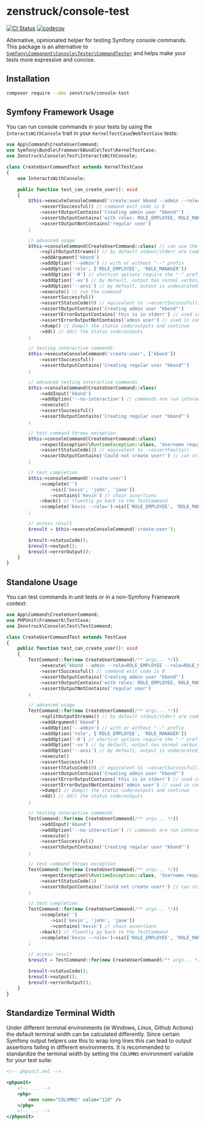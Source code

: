 # zenstruck/console-test

[![CI Status](https://github.com/zenstruck/console-test/workflows/CI/badge.svg)](https://github.com/zenstruck/console-test/actions?query=workflow%3ACI)
[![codecov](https://codecov.io/gh/zenstruck/console-test/branch/1.x/graph/badge.svg?token=KPQNKYGYRR)](https://codecov.io/gh/zenstruck/console-test)

Alternative, opinionated helper for testing Symfony console commands. This package is an alternative to
[`Symfony\Component\Console\Tester\CommandTester`](https://symfony.com/doc/current/console.html#testing-commands)
and helps make your tests more expressive and concise.

## Installation

```bash
composer require --dev zenstruck/console-test
```

## Symfony Framework Usage

You can run console commands in your tests by using the `InteractsWithConsole` trait in your
`KernelTestCase`/`WebTestCase` tests:

```php
use App\Command\CreateUserCommand;
use Symfony\Bundle\FrameworkBundle\Test\KernelTestCase;
use Zenstruck\Console\Test\InteractsWithConsole;

class CreateUserCommandTest extends KernelTestCase
{
    use InteractsWithConsole;

    public function test_can_create_user(): void
    {
        $this->executeConsoleCommand('create:user kbond --admin --role=ROLE_EMPLOYEE --role=ROLE_MANAGER')
            ->assertSuccessful() // command exit code is 0
            ->assertOutputContains('Creating admin user "kbond"')
            ->assertOutputContains('with roles: ROLE_EMPLOYEE, ROLE_MANAGER')
            ->assertOutputNotContains('regular user')
        ;

        // advanced usage
        $this->consoleCommand(CreateUserCommand::class) // can use the command class or "name"
            ->splitOutputStreams() // by default stdout/stderr are combined, this options splits them
            ->addArgument('kbond')
            ->addOption('--admin') // with or without "--" prefix
            ->addOption('role', ['ROLE_EMPLOYEE', 'ROLE_MANAGER'])
            ->addOption('-R') // shortcut options require the "-" prefix
            ->addOption('-vv') // by default, output has normal verbosity, use the standard options to change (-q, -v, -vv, -vvv)
            ->addOption('--ansi') // by default, output is undecorated, use this option to decorate
            ->execute() // run the command
            ->assertSuccessful()
            ->assertStatusCode(0) // equivalent to ->assertSuccessful()
            ->assertOutputContains('Creating admin user "kbond"')
            ->assertErrorOutputContains('this is in stderr') // used in conjunction with ->splitOutputStreams()
            ->assertErrorOutputNotContains('admin user') // used in conjunction with ->splitOutputStreams()
            ->dump() // dump() the status code/outputs and continue
            ->dd() // dd() the status code/outputs
        ;

        // testing interactive commands
        $this->executeConsoleCommand('create:user', ['kbond'])
            ->assertSuccessful()
            ->assertOutputContains('Creating regular user "kbond"')
        ;

        // advanced testing interactive commands
        $this->consoleCommand(CreateUserCommand::class)
            ->addInput('kbond')
            ->addOption('--no-interaction') // commands are run interactively if input is provided, use this option to disable
            ->execute()
            ->assertSuccessful()
            ->assertOutputContains('Creating regular user "kbond"')
        ;

        // test command throws exception
        $this->consoleCommand(CreateUserCommand::class)
            ->expectException(\RuntimeException::class, 'Username required!')
            ->assertStatusCode(1) // equivalent to ->assertFaulty()
            ->assertOutputContains('Could not create user!') // can still make assertions on output before exception was thrown
        ;

        // test completion
        $this->consoleCommand('create:user')
            ->complete('')
                ->is(['kevin', 'john', 'jane'])
                ->contains('kevin') // chain assertions
            ->back() // fluently go back to the TestCommand
            ->complete('kevin --role=')->is(['ROLE_EMPLOYEE', 'ROLE_MANAGER'])
        ;

        // access result
        $result = $this->executeConsoleCommand('create:user');

        $result->statusCode();
        $result->output();
        $result->errorOutput();
    }
}
```

## Standalone Usage

You can test commands in unit tests or in a non-Symfony Framework context:

```php
use App\Command\CreateUserCommand;
use PHPUnit\Framework\TestCase;
use Zenstruck\Console\Test\TestCommand;

class CreateUserCommandTest extends TestCase
{
    public function test_can_create_user(): void
    {
        TestCommand::for(new CreateUserCommand(/** args... */))
            ->execute('kbond --admin --role=ROLE_EMPLOYEE --role=ROLE_MANAGER')
            ->assertSuccessful() // command exit code is 0
            ->assertOutputContains('Creating admin user "kbond"')
            ->assertOutputContains('with roles: ROLE_EMPLOYEE, ROLE_MANAGER')
            ->assertOutputNotContains('regular user')
        ;

        // advanced usage
        TestCommand::for(new CreateUserCommand(/** args... */))
            ->splitOutputStreams() // by default stdout/stderr are combined, this options splits them
            ->addArgument('kbond')
            ->addOption('--admin') // with or without "--" prefix
            ->addOption('role', ['ROLE_EMPLOYEE', 'ROLE_MANAGER'])
            ->addOption('-R') // shortcut options require the "-" prefix
            ->addOption('-vv') // by default, output has normal verbosity, use the standard options to change (-q, -v, -vv, -vvv)
            ->addOption('--ansi') // by default, output is undecorated, use this option to decorate
            ->execute()
            ->assertSuccessful()
            ->assertStatusCode(0) // equivalent to ->assertSuccessful()
            ->assertOutputContains('Creating admin user "kbond"')
            ->assertErrorOutputContains('this is in stderr') // used in conjunction with ->splitOutputStreams()
            ->assertErrorOutputNotContains('admin user') // used in conjunction with ->splitOutputStreams()
            ->dump() // dump() the status code/outputs and continue
            ->dd() // dd() the status code/outputs
        ;

        // testing interactive commands
        TestCommand::for(new CreateUserCommand(/** args... */))
            ->addInput('kbond')
            ->addOption('--no-interaction') // commands are run interactively if input is provided, use this option to disable
            ->execute()
            ->assertSuccessful()
            ->assertOutputContains('Creating regular user "kbond"')
        ;

        // test command throws exception
        TestCommand::for(new CreateUserCommand(/** args... */))
            ->expectException(\RuntimeException::class, 'Username required!')
            ->assertStatusCode(1)
            ->assertOutputContains('Could not create user!') // can still make assertions on output before exception was thrown
        ;

        // test completion
        TestCommand::for(new CreateUserCommand(/** args... */))
            ->complete('')
                ->is(['kevin', 'john', 'jane'])
                ->contains('kevin') // chain assertions
            ->back() // fluently go back to the TestCommand
            ->complete('kevin --role=')->is(['ROLE_EMPLOYEE', 'ROLE_MANAGER'])
        ;

        // access result
        $result = TestCommand::for(new CreateUserCommand(/** args... */))->execute();

        $result->statusCode();
        $result->output();
        $result->errorOutput();
    }
}
```

## Standardize Terminal Width

Under different terminal environments (ie Windows, Linux, Github Actions) the default
terminal width can be calculated differently. Since certain Symfony output helpers
use this to wrap long lines this can lead to output assertions failing in different
environments. It is recommended to standardize the terminal width by setting the
`COLUMNS` environment variable for your test suite:

```xml
<!-- phpunit.xml -->

<phpunit>
    <!-- ... -->
    <php>
        <env name="COLUMNS" value="120" />
    </php>
    <!-- ... -->
</phpunit>
```
